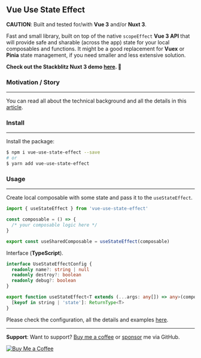 ## Vue Use State Effect

**CAUTION**: Built and tested for/with **Vue 3** and/or **Nuxt 3**.

Fast and small library, built on top of the native `scopeEffect` **Vue 3 API** that will provide safe and sharable (across the app) state for your local composables and functions. It might be a good replacement for **Vuex** or **Pinia** state management, if you need smaller and less extensive solution.

**Check out the **Stackblitz** Nuxt 3 demo [here](https://stackblitz.com/edit/vue-use-state-effect-demo). 🚀**

### Motivation / Story

---

You can read all about the technical background and all the details in this [article](https://itnext.io/vue-use-state-effect-14f81a6c8d62).

### Install

---

Install the package:

```bash
$ npm i vue-use-state-effect --save
# or
$ yarn add vue-use-state-effect
```

### Usage

---

Create local composable with some state and pass it to the `useStateEffect`.

```javascript
import { useStateEffect } from 'vue-use-state-effect'

const composable = () => {
  /* your composable logic here */
}

export const useSharedComposable = useStateEffect(composable)
```

Interface (**TypeScript**).

```typescript
interface UseStateEffectConfig {
  readonly name?: string | null
  readonly destroy?: boolean
  readonly debug?: boolean
}

export function useStateEffect<T extends (...args: any[]) => any>(composable: T, config?: UseStateEffectConfig): () => {
  [keyof in string | 'state']: ReturnType<T>
}
```

Please check the configuration, all the details and examples [here](https://github.com/lukasborawski/vue-use-state-effect).

---

**Support**: Want to support? [Buy me a coffee](https://www.buymeacoffee.com/lukas.borawski) or [sponsor](https://github.com/sponsors/lukasborawski) me via GitHub.

<a href="https://www.buymeacoffee.com/lukas.borawski" target="__blank"><img src="https://cdn.buymeacoffee.com/buttons/v2/default-blue.png" alt="Buy Me a Coffee"></a>

